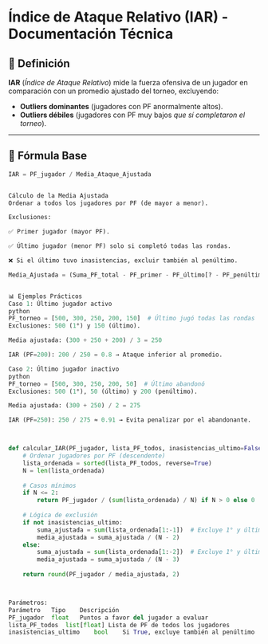 # Índice de Ataque Relativo (IAR) - Documentación Técnica

## 📌 Definición
**IAR** (_Índice de Ataque Relativo_) mide la fuerza ofensiva de un jugador en comparación con un promedio ajustado del torneo, excluyendo:
- **Outliers dominantes** (jugadores con PF anormalmente altos).
- **Outliers débiles** (jugadores con PF muy bajos *que sí completaron el torneo*).

---

## 🧮 Fórmula Base
```python
IAR = PF_jugador / Media_Ataque_Ajustada


Cálculo de la Media Ajustada
Ordenar a todos los jugadores por PF (de mayor a menor).

Exclusiones:

✅ Primer jugador (mayor PF).

✅ Último jugador (menor PF) solo si completó todas las rondas.

❌ Si el último tuvo inasistencias, excluir también al penúltimo.

Media_Ajustada = (Suma_PF_total - PF_primer - PF_último[? - PF_penúltimo]) / (N_jugadores - 2[o 3])


📊 Ejemplos Prácticos
Caso 1: Último jugador activo
python
PF_torneo = [500, 300, 250, 200, 150]  # Último jugó todas las rondas
Exclusiones: 500 (1°) y 150 (último).

Media ajustada: (300 + 250 + 200) / 3 = 250

IAR (PF=200): 200 / 250 = 0.8 → Ataque inferior al promedio.

Caso 2: Último jugador inactivo
python
PF_torneo = [500, 300, 250, 200, 50]  # Último abandonó
Exclusiones: 500 (1°), 50 (último) y 200 (penúltimo).

Media ajustada: (300 + 250) / 2 = 275

IAR (PF=250): 250 / 275 ≈ 0.91 → Evita penalizar por el abandonante.



def calcular_IAR(PF_jugador, lista_PF_todos, inasistencias_ultimo=False):
    # Ordenar jugadores por PF (descendente)
    lista_ordenada = sorted(lista_PF_todos, reverse=True)
    N = len(lista_ordenada)
    
    # Casos mínimos
    if N <= 2:
        return PF_jugador / (sum(lista_ordenada) / N) if N > 0 else 0
    
    # Lógica de exclusión
    if not inasistencias_ultimo:
        suma_ajustada = sum(lista_ordenada[1:-1])  # Excluye 1° y último
        media_ajustada = suma_ajustada / (N - 2)
    else:
        suma_ajustada = sum(lista_ordenada[1:-2])  # Excluye 1° y últimos 2
        media_ajustada = suma_ajustada / (N - 3)
    
    return round(PF_jugador / media_ajustada, 2)



Parámetros:
Parámetro	Tipo	Descripción
PF_jugador	float	Puntos a favor del jugador a evaluar
lista_PF_todos	list[float]	Lista de PF de todos los jugadores
inasistencias_ultimo	bool	Si True, excluye también al penúltimo
